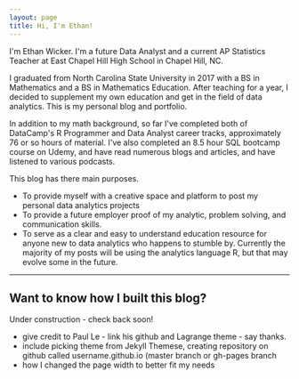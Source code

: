 ```yaml
---
layout: page
title: Hi, I'm Ethan!
---
```


I'm Ethan Wicker.  I'm a future Data Analyst and a current AP Statistics Teacher at East Chapel Hill High School in Chapel Hill, NC.

I graduated from North Carolina State University in 2017 with a BS in Mathematics and a BS in Mathematics Education.  After teaching for a year, I decided to supplement my own education and get in the field of data analytics.  This is my personal blog and portfolio.

In addition to my math background, so far I've completed both of DataCamp's R Programmer and Data Analyst career tracks, approximately 76 or so hours of material.  I've also completed an 8.5 hour SQL bootcamp course on Udemy, and have read numerous blogs and articles, and have listened to various podcasts.

This blog has there main purposes.

* To provide myself with a creative space and platform to post my personal data analytics projects
* To provide a future employer proof of my analytic, problem solving, and communication skills.
* To serve as a clear and easy to understand education resource for anyone new to data analytics who happens to stumble by.  Currently the majority of my posts will be using the analytics language R, but that may evolve some in the future.



---


## Want to know how I built this blog?

Under construction - check back soon!

- give credit to Paul Le - link his github and Lagrange theme - say thanks.
- include picking theme from Jekyll Themese, creating repository on github called username.github.io (master branch or gh-pages branch
- how I changed the page width to better fit my needs
